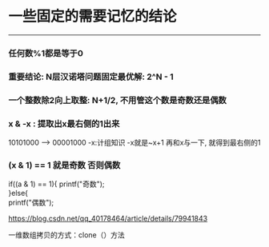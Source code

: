 # 一些固定的需要记忆的结论

---


### 任何数%1都是等于0  

### 重要结论: N层汉诺塔问题固定最优解: 2^N - 1   

### 一个整数除2向上取整: N+1/2, 不用管这个数是奇数还是偶数   

### x & -x : 提取出x最右侧的1出来
10101000 --> 00001000
-x:计组知识 -x就是~x+1
再和x与一下, 就得到最右侧的1

### (x & 1) == 1 就是奇数 否则偶数  
if((a & 1) == 1){
printf("奇数");  
}else{    
printf("偶数");





https://blog.csdn.net/qq_40178464/article/details/79941843

一维数组拷贝的方式：clone（）方法

